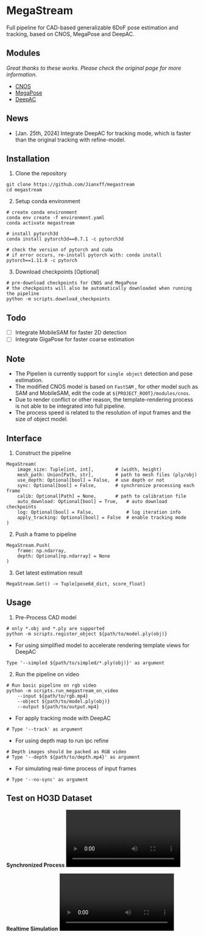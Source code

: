 # MegaStream

Full pipeline for CAD-based generalizable 6DoF pose estimation and tracking, based on CNOS, MegaPose and DeepAC.

## Modules
*Great thanks to these works. Please check the original page for more information.*
- [CNOS](https://github.com/nv-nguyen/cnos)
- [MegaPose](https://github.com/megapose6d/megapose6d)
- [DeepAC](https://github.com/WangLongZJU/DeepAC)

## News
- [Jan. 25th, 2024] Integrate DeepAC for tracking mode, which is faster than the original tracking with refine-model.

## Installation 
1. Clone the repository
```
git clone https://github.com/Jianxff/megastream
cd megastream
```

2. Setup conda environment
```
# create conda environment
conda env create -f environment.yaml
conda activate megastream

# install pytorch3d
conda install pytorch3d==0.7.1 -c pytorch3d

# check the version of pytorch and cuda
# if error occurs, re-install pytorch with: conda install pytorch==1.11.0 -c pytorch
```

3. Download checkpoints [Optional]
```
# pre-download checkpoints for CNOS and MegaPose
# the checkpoints will also be automatically downloaded when running the pipeline
python -m scripts.download_checkpoints
```

## Todo
- [ ] Integrate MobileSAM for faster 2D detection
- [ ] Integrate GigaPose for faster coarse estimation

## Note
- The Pipelien is currently support for `single object` detection and pose estimation.
- The modified CNOS model is based on `FastSAM` , for other model such as SAM and MobileSAM, edit the code at `${PROJECT_ROOT}/modules/cnos`.
- Due to render conflict or other reason, the template-rendering process is not able to be integrated into full pipeline. 
- The process speed is related to the resolution of input frames and the size of object model.

## Interface
1. Construct the pipeline
```
MegaStream(
    image_size: Tuple[int, int],        # (width, height)
    mesh_path: Union[Path, str],        # path to mesh files (ply/obj)
    use_depth: Optional[bool] = False,  # use depth or not
    sync: Optional[bool] = False,       # synchronize processing each frame
    calib: Optional[Path] = None,       # path to calibration file
    auto_download: Optional[bool] = True,   # auto download checkpoints
    log: Optional[bool] = False,            # log iteration info
    apply_tracking: Optional[bool] = False  # enable tracking mode
)
```

2. Push a frame to pipeline
```
MegaStream.Push(
    frame: np.ndarray,
    depth: Optional[np.ndarray] = None
)
```

3. Get latest estimation result
```
MegaStream.Get() -> Tuple[pose6d_dict, score_float]
```

## Usage
1. Pre-Process CAD model
```
# only *.obj and *.ply are supported
python -m scripts.register_object ${path/to/model.ply(obj)}
```

- For using simplified model to accelerate rendering template views for DeepAC
```
Type '--simpled ${path/to/simpled/*.ply(obj)}' as argument
```

2. Run the pipeline on video
```
# Run basic pipeline on rgb video
python -m scripts.run_megastream_on_video 
    --input ${path/to/rgb.mp4} 
    --object ${path/to/model.ply(obj)} 
    --output ${path/to/output.mp4}
```

- For apply tracking mode with DeepAC
```
# Type '--track' as argument
```

- For using depth map to run ipc refine
```
# Depth images should be packed as RGB video
# Type '--depth ${path/to/depth.mp4}' as argument
```

- For simulating real-time process of input frames
```
# Type '--no-sync' as argument
```

## Test on HO3D Dataset
**Synchronized Process**
<video src="https://github.com/Jianxff/megastream/assets/35654252/5089aa68-8739-42ad-b2e7-1ba178e25ea6"></video>

**Realtime Simulation**
<video src="https://github.com/Jianxff/megastream/assets/35654252/c93d955d-c5b1-4e4a-beb8-823e858aae3a"></video>

